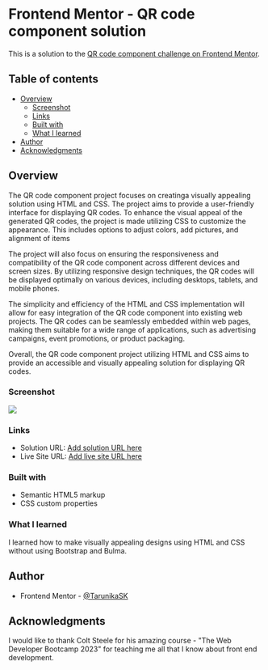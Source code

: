 # Frontend Mentor - QR code component solution

This is a solution to the [QR code component challenge on Frontend Mentor](https://www.frontendmentor.io/challenges/qr-code-component-iux_sIO_H).

## Table of contents

- [Overview](#overview)
  - [Screenshot](#screenshot)
  - [Links](#links)
  - [Built with](#built-with)
  - [What I learned](#what-i-learned)
- [Author](#author)
- [Acknowledgments](#acknowledgments)


## Overview
The QR code component project focuses on creatinga visually appealing solution using HTML and CSS. The project aims to provide a user-friendly interface for displaying QR codes. To enhance the visual appeal of the generated QR codes, the project is made utilizing CSS to customize the appearance. This includes options to adjust colors, add pictures, and alignment of items

  The project will also focus on ensuring the responsiveness and compatibility of the QR code component across different devices and screen sizes. By utilizing responsive design techniques, the QR codes will be displayed optimally on various devices, including desktops, tablets, and mobile phones.

  The simplicity and efficiency of the HTML and CSS implementation will allow for easy integration of the QR code component into existing web projects. The QR codes can be seamlessly embedded within web pages, making them suitable for a wide range of applications, such as advertising campaigns, event promotions, or product packaging.

  Overall, the QR code component project utilizing HTML and CSS aims to provide an accessible and visually appealing solution for displaying QR codes. 
  
### Screenshot

![](C:\Users\Tarunika\Desktop\Frontendmentor.io\qr-code-component-main\design\Screenshot_qr.png)

### Links

- Solution URL: [Add solution URL here](https://your-solution-url.com)
- Live Site URL: [Add live site URL here](https://your-live-site-url.com)

### Built with

- Semantic HTML5 markup
- CSS custom properties


### What I learned

I learned how to make visually appealing designs using HTML and CSS without using Bootstrap and Bulma.


## Author

- Frontend Mentor - [@TarunikaSK](https://www.frontendmentor.io/profile/TarunikaSK)

## Acknowledgments

I would like to thank Colt Steele for his amazing course - "The Web Developer Bootcamp 2023" for teaching me all that I know about front end development.
